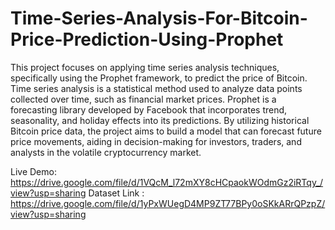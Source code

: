 # Time-Series-Analysis-For-Bitcoin-Price-Prediction-Using-Prophet

This project focuses on applying time series analysis techniques, specifically using the Prophet framework, to predict the price of Bitcoin. Time series analysis is a statistical method used to analyze data points collected over time, such as financial market prices. Prophet is a forecasting library developed by Facebook that incorporates trend, seasonality, and holiday effects into its predictions. By utilizing historical Bitcoin price data, the project aims to build a model that can forecast future price movements, aiding in decision-making for investors, traders, and analysts in the volatile cryptocurrency market.

Live Demo: https://drive.google.com/file/d/1VQcM_l72mXY8cHCpaokWOdmGz2iRTqy_/view?usp=sharing
Dataset Link : https://drive.google.com/file/d/1yPxWUegD4MP9ZT77BPy0oSKkARrQPzpZ/view?usp=sharing
